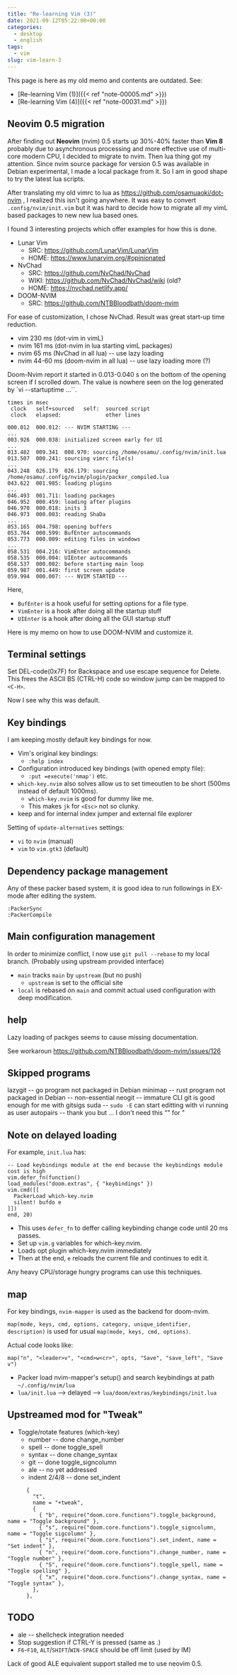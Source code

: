 ```yaml
---
title: "Re-learning Vim (3)"
date: 2021-09-12T05:22:00+00:00
categories:
  - desktop
  - english
tags:
  - vim
slug: vim-learn-3
---
```


This page is here as my old memo and contents are outdated. See:
* [Re-learning Vim (1)]({{< ref "note-00005.md" >}})
* [Re-learning Vim (4)]({{< ref "note-00031.md" >}})


## Neovim 0.5 migration

After finding out **Neovim** (nvim) 0.5 starts up 30%-40% faster than **Vim 8**
probably due to asynchronous processing and more effective use of multi-core
modern CPU, I decided to migrate to nvim.  Then lua thing got my attention.
Since nvim source package for version 0.5 was available in Debian experimental,
I made a local package from it.  So I am in good shape to try the latest lua
scripts.

After translating my old vimrc to lua as https://github.com/osamuaoki/dot-nvim
, I realized this isn't going anywhere.  It was easy to convert
`.config/nvim/init.vim` but it was hard to decide how to migrate all my vimL
based packages to new new lua based ones.

I found 3 interesting projects which offer examples for how this is done.

* Lunar Vim
  * SRC: https://github.com/LunarVim/LunarVim
  * HOME: https://www.lunarvim.org/#opinionated
* NvChad
  * SRC: https://github.com/NvChad/NvChad
  * WIKI: https://github.com/NvChad/NvChad/wiki (old?
  * HOME: https://nvchad.netlify.app/
* DOOM-NVIM
  * SRC: https://github.com/NTBBloodbath/doom-nvim

For ease of customization, I chose NvChad.  Result was great start-up time
reduction.

* vim  230 ms (dot-vim in vimL)
* nvim 161 ms (dot-nvim in lua starting vimL packages)
* nvim  65 ms (NvChad in all lua)  -- use lazy loading
* nvim  44-60 ms (doom-nvim in all lua) -- use lazy loading more (?)

Doom-Nvim report it started in 0.013-0.040 s on the bottom of the opening screen if I scrolled down.  The value is nowhere seen on the log generated by `vi --startuptime ...``.

```
times in msec
 clock   self+sourced   self:  sourced script
 clock   elapsed:              other lines

000.012  000.012: --- NVIM STARTING ---
...
003.926  000.038: initialized screen early for UI
...
013.482  009.341  008.970: sourcing /home/osamu/.config/nvim/init.lua
013.507  000.241: sourcing vimrc file(s)
...
043.248  026.179  026.179: sourcing /home/osamu/.config/nvim/plugin/packer_compiled.lua
043.622  001.985: loading plugins
...
046.493  001.711: loading packages
046.952  000.459: loading after plugins
046.970  000.018: inits 3
046.973  000.003: reading ShaDa
...
053.165  004.798: opening buffers
053.764  000.599: BufEnter autocommands
053.773  000.009: editing files in windows
...
058.531  004.216: VimEnter autocommands
058.535  000.004: UIEnter autocommands
058.537  000.002: before starting main loop
059.987  001.449: first screen update
059.994  000.007: --- NVIM STARTED ---
```

Here,

* `BufEnter` is a hook useful for setting options for a file type.
* `VimEnter` is a hook after doing all the startup stuff 
* `UIEnter`  is a hook after doing all the GUI startup stuff 


Here is my memo on how to use DOOM-NVIM and customize it.

## Terminal settings

Set DEL-code(0x7F) for Backspace and use escape sequence for Delete.  This
frees the ASCII BS (CTRL-H) code so window jump can be mapped to `<C-H>`.

Now I see why this was default.

## Key bindings

I am keeping mostly default key bindings for now.

* Vim's original key bindings:
    * `:help index`
* Configuration introduced key bindings (with opened empty file):
    * `:put =execute('nmap')` etc.
* `which-key.nvim` also solves allow us to set timeoutlen to be short (500ms
  instead of default 1000ms).
    * `which-key.nvim` is good for dummy like me.
    * This makes `jk` for `<Esc>` not so clunky.
* keep <F2> and <F3> for internal index jumper and external file explorer

Setting of `update-alternatives` settings:
* `vi` to `nvim` (manual)
* `vim` to `vim.gtk3` (default)

## Dependency package management

Any of these packer based system, it is good idea to run followings in EX-mode
after editing the system.

```
:PackerSync
:PackerCompile
```

## Main configuration management

In order to minimize conflict, I now use `git pull --rebase` to my local
branch.  (Probably using upstream provided interface)

* `main` tracks `main` by `upstream` (but no push)
    * `upstream` is set to the official site
* `local` is rebased on `main` and commit actual used configuration with deep
  modification.

## help

Lazy loading of packges seems to cause missing documentation.

See workaroun https://github.com/NTBBloodbath/doom-nvim/issues/126

## Skipped programs

lazygit -- go program not packaged in Debian
minimap -- rust program not packaged in Debian -- non-essential
neogit  -- immature CLI git is good enough for me with gitsigs
suda    -- `sudo -E` can start editting with vi running as user
autopairs -- thank you but ... I don't need this "" for "

## Note on delayed loading

For example, `init.lua` has:

```
-- Load keybindings module at the end because the keybindings module cost is high
vim.defer_fn(function()
load_modules("doom.extras", { "keybindings" })
vim.cmd([[
  PackerLoad which-key.nvim
  silent! bufdo e
]])
end, 20)
```

* This uses `defer_fn` to deffer calling keybinding change code until 20 ms passes.
* Set up `vim.g` variables for which-key.nvim.
* Loads opt plugin which-key.nvim immediately 
* Then at the end, `e` reloads the current file and continues to edit it.

Any heavy CPU/storage hungry programs can use this techniques.

## map

For key bindings, `nvim-mapper` is used as the backend for doom-nvim.

`map(mode, keys, cmd, options, category, unique_identifier, description)` is
used for usual `map(mode, keys, cmd, options)`.

Actual code looks like:

```
map("n", "<leader>v", "<cmd>w<cr>", opts, "Save", "save_left", "Save v")
```

* Packer load nvim-mapper's setup() and search keybindings at path `~/.config/nvim/lua`
* `lua/init.lua` --> delayed --> `lua/doom/extras/keybindings/init.lua`


## Upstreamed mod for "Tweak"

* Toggle/rotate  features (which-key)
    * number -- done change_number
    * spell  -- done toggle_spell
    * syntax -- done change_syntax
    * git -- done toggle_signcolumn
    * ale -- no yet addressed
    * indent 2/4/8 -- done set_indent

```
      {
        "t",
        name = "+tweak",
        {
          { "b", require("doom.core.functions").toggle_background, name = "Toggle background" },
          { "s", require("doom.core.functions").toggle_signcolumn, name = "Toggle sigcolumn" },
          { "i", require("doom.core.functions").set_indent, name = "Set indent" },
          { "n", require("doom.core.functions").change_number, name = "Toggle number" },
          { "S", require("doom.core.functions").toggle_spell, name = "Toggle spelling" },
          { "x", require("doom.core.functions").change_syntax, name = "Toggle syntax" },
        },
      },
```

## TODO

* ale            -- shellcheck integration needed
* Stop suggestion if CTRL-Y is pressed (same as <Right>.)
* `F6`-`F10`, `ALT`/`SHIFT`/`WIN-SPACE` should be off limit (used by IM)

Lack of good ALE equivalent support stalled me to use neovim 0.5.

<!-- vim: set sw=4 sts=4 ai si et tw=79 ft=markdown: -->

